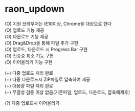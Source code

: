 ﻿# raon_updown
(O) 지원 브라우저는 IE10이상, Chrome을 대상으로 한다   
(O) 업로드 기능 제공   
(O) 다운로드 기능 제공   
(O) Drag&Drop을 통해 파일 추가 구현   
(O) 업로드, 다운로드 시 Progress Bar 구현   
(O) 전송중 취소 기능 구현   
(O) 이어올리기 기능 구현      

(+) 다중 업로드 처리 완료   
(+) 다중 다운로드시 ZIP파일로 압축하여 제공   
(+) 대용량 파일 처리 완료   
(+) 무결성 검증 이상 없음(기존파일, 업로드, 다운로드, 압축해제후)      

(?) 다중 업로드시 이어올리기   
